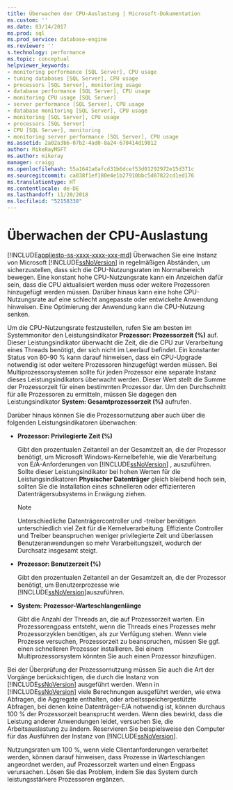 ```yaml
---
title: Überwachen der CPU-Auslastung | Microsoft-Dokumentation
ms.custom: ''
ms.date: 03/14/2017
ms.prod: sql
ms.prod_service: database-engine
ms.reviewer: ''
s.technology: performance
ms.topic: conceptual
helpviewer_keywords:
- monitoring performance [SQL Server], CPU usage
- tuning databases [SQL Server], CPU usage
- processors [SQL Server], monitoring usage
- database performance [SQL Server], CPU usage
- monitoring CPU usage [SQL Server]
- server performance [SQL Server], CPU usage
- database monitoring [SQL Server], CPU usage
- monitoring [SQL Server], CPU usage
- processors [SQL Server]
- CPU [SQL Server], monitoring
- monitoring server performance [SQL Server], CPU usage
ms.assetid: 2a02a3b6-07b2-4ad0-8a24-670414d19812
author: MikeRayMSFT
ms.author: mikeray
manager: craigg
ms.openlocfilehash: 55a1641a6afcd31b6dcef53d01292972e15d371c
ms.sourcegitcommit: ca038f1ef180e4e1b27910bbc5d87822cd1ed176
ms.translationtype: HT
ms.contentlocale: de-DE
ms.lasthandoff: 11/20/2018
ms.locfileid: "52158338"
---
```

# <a name="monitor-cpu-usage"></a>Überwachen der CPU-Auslastung
[!INCLUDE[appliesto-ss-xxxx-xxxx-xxx-md](../../includes/appliesto-ss-xxxx-xxxx-xxx-md.md)]
  Überwachen Sie eine Instanz von Microsoft [!INCLUDE[ssNoVersion](../../includes/ssnoversion-md.md)] in regelmäßigen Abständen, um sicherzustellen, dass sich die CPU-Nutzungsraten im Normalbereich bewegen. Eine konstant hohe CPU-Nutzungsrate kann ein Anzeichen dafür sein, dass die CPU aktualisiert werden muss oder weitere Prozessoren hinzugefügt werden müssen. Darüber hinaus kann eine hohe CPU-Nutzungsrate auf eine schlecht angepasste oder entwickelte Anwendung hinweisen. Eine Optimierung der Anwendung kann die CPU-Nutzung senken.  
  
 Um die CPU-Nutzungsrate festzustellen, rufen Sie am besten im Systemmonitor den Leistungsindikator **Prozessor: Prozessorzeit (%)** auf. Dieser Leistungsindikator überwacht die Zeit, die die CPU zur Verarbeitung eines Threads benötigt, der sich nicht im Leerlauf befindet. Ein konstanter Status von 80-90 % kann darauf hinweisen, dass ein CPU-Upgrade notwendig ist oder weitere Prozessoren hinzugefügt werden müssen. Bei Multiprozessorsystemen sollte für jeden Prozessor eine separate Instanz dieses Leistungsindikators überwacht werden. Dieser Wert stellt die Summe der Prozessorzeit für einen bestimmten Prozessor dar. Um den Durchschnitt für alle Prozessoren zu ermitteln, müssen Sie dagegen den Leistungsindikator **System: Gesamtprozessorzeit (%)** aufrufen.  
  
 Darüber hinaus können Sie die Prozessornutzung aber auch über die folgenden Leistungsindikatoren überwachen:  
  
-   **Prozessor: Privilegierte Zeit (%)**  
  
     Gibt den prozentualen Zeitanteil an der Gesamtzeit an, die der Prozessor benötigt, um Microsoft Windows-Kernelbefehle, wie die Verarbeitung von E/A-Anforderungen von [!INCLUDE[ssNoVersion](../../includes/ssnoversion-md.md)] , auszuführen. Sollte dieser Leistungsindikator bei hohen Werten für die Leistungsindikatoren **Physischer Datenträger** gleich bleibend hoch sein, sollten Sie die Installation eines schnelleren oder effizienteren Datenträgersubsystems in Erwägung ziehen.  
  
    > [!NOTE]  
    >  Unterschiedliche Datenträgercontroller und -treiber benötigen unterschiedlich viel Zeit für die Kernelverarbeitung. Effiziente Controller und Treiber beanspruchen weniger privilegierte Zeit und überlassen Benutzeranwendungen so mehr Verarbeitungszeit, wodurch der Durchsatz insgesamt steigt.  
  
-   **Prozessor: Benutzerzeit (%)**  
  
     Gibt den prozentualen Zeitanteil an der Gesamtzeit an, die der Prozessor benötigt, um Benutzerprozesse wie [!INCLUDE[ssNoVersion](../../includes/ssnoversion-md.md)]auszuführen.  
  
-   **System: Prozessor-Warteschlangenlänge**  
  
     Gibt die Anzahl der Threads an, die auf Prozessorzeit warten. Ein Prozessorengpass entsteht, wenn die Threads eines Prozesses mehr Prozessorzyklen benötigen, als zur Verfügung stehen. Wenn viele Prozesse versuchen, Prozessorzeit zu beanspruchen, müssen Sie ggf. einen schnelleren Prozessor installieren. Bei einem Multiprozessorsystem könnten Sie auch einen Prozessor hinzufügen.  
  
 Bei der Überprüfung der Prozessornutzung müssen Sie auch die Art der Vorgänge berücksichtigen, die durch die Instanz von [!INCLUDE[ssNoVersion](../../includes/ssnoversion-md.md)] ausgeführt werden. Wenn in [!INCLUDE[ssNoVersion](../../includes/ssnoversion-md.md)] viele Berechnungen ausgeführt werden, wie etwa Abfragen, die Aggregate enthalten, oder arbeitsspeichergestützte Abfragen, bei denen keine Datenträger-E/A notwendig ist, können durchaus 100 % der Prozessorzeit beansprucht werden. Wenn dies bewirkt, dass die Leistung anderer Anwendungen leidet, versuchen Sie, die Arbeitsauslastung zu ändern. Reservieren Sie beispielsweise den Computer für das Ausführen der Instanz von [!INCLUDE[ssNoVersion](../../includes/ssnoversion-md.md)].  
  
 Nutzungsraten um 100 %, wenn viele Clientanforderungen verarbeitet werden, können darauf hinweisen, dass Prozesse in Warteschlangen angeordnet werden, auf Prozessorzeit warten und einen Engpass verursachen. Lösen Sie das Problem, indem Sie das System durch leistungsstärkere Prozessoren ergänzen.  
  
  
